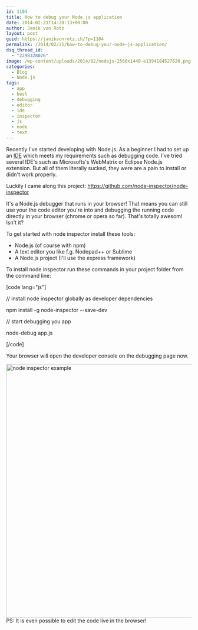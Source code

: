 ```yaml
---
id: 1104
title: How to debug your Node.js application
date: 2014-02-21T14:20:13+00:00
author: Janik von Rotz
layout: post
guid: https://janikvonrotz.ch/?p=1104
permalink: /2014/02/21/how-to-debug-your-node-js-application/
dsq_thread_id:
  - "2298328026"
image: /wp-content/uploads/2014/02/nodejs-2560x1440-e1394184527626.png
categories:
  - Blog
  - Node.js
tags:
  - app
  - best
  - debugging
  - editor
  - ide
  - inspector
  - js
  - node
  - text
---
```

Recently I've started developing with Node.js. As a beginner I had to set up an <a href="https://en.wikipedia.org/wiki/Integrated_Development_Environment">IDE</a> which meets my requirements such as debugging code. I've tried several IDE's such as Microsofts's WebMatrix or Eclipse Node.js extension. But all of them literally sucked, they were are a pain to install or didn't work properly.

Luckily I came along this project: <a href="https://github.com/node-inspector/node-inspector">https://github.com/node-inspector/node-inspector</a>

<!--more-->

It's a Node.js debugger that runs in your browser! That means you can still use your the code editor you're into and debugging the running code directly in your browser (chrome or opera so far). That's totally awesom! Isn't it?

To get started with node inspector install these tools:

<ul>
    <li>Node.js (of course with npm)</li>
    <li>A text editor you like f.g. Nodepad++ or Sublime</li>
    <li>A Node.js project (I'll use the express framework)</li>
</ul>

To install node inspector run these commands in your project folder from the command line:

[code lang="js"]

// install node inspector globally as developer dependencies

npm install -g node-inspector --save-dev

// start debugging you app

node-debug app.js

[/code]

Your browser will open the developer console on the debugging page now.

<a href="https://janikvonrotz.ch/wp-content/uploads/2014/02/node-inspector-example.jpg"><img class="aligncenter size-full wp-image-1107" alt="node inspector example" src="https://janikvonrotz.ch/wp-content/uploads/2014/02/node-inspector-example.jpg" width="1024" height="686" /></a>PS: It is even possible to edit the code live in the browser!